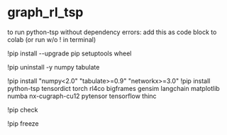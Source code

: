 # graph_rl_tsp

to run python-tsp without dependency errors:
add this as code block to colab (or run w/o ! in terminal)

!pip install --upgrade pip setuptools wheel

!pip uninstall -y numpy tabulate

!pip install "numpy<2.0" "tabulate>=0.9" "networkx>=3.0"
!pip install python-tsp tensordict torch rl4co bigframes gensim langchain matplotlib numba nx-cugraph-cu12 pytensor tensorflow thinc

!pip check

!pip freeze
